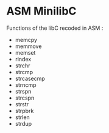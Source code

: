 # ASM MinilibC

Functions of the libC recoded in ASM :
- memcpy
- memmove
- memset
- rindex
- strchr
- strcmp
- strcasecmp
- strncmp
- strspn
- strcspn
- strstr
- strpbrk
- strlen
- strdup